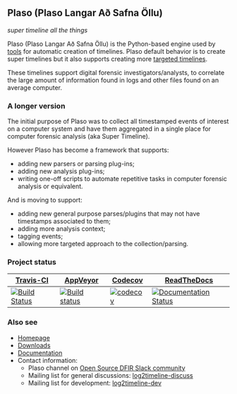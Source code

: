 ## Plaso (Plaso Langar Að Safna Öllu)

*super timeline all the things*

Plaso (Plaso Langar Að Safna Öllu) is the Python-based engine used by [tools](https://plaso.readthedocs.io/en/latest/sources/user/Users-Guide.html#the-tools)
for automatic creation of timelines. Plaso default behavior is to create
super timelines but it also supports creating more [targeted timelines](http://blog.kiddaland.net/2013/02/targeted-timelines-part-i.html).

These timelines support digital forensic investigators/analysts, to correlate
the large amount of information found in logs and other files found on an
average computer.

### A longer version

The initial purpose of Plaso was to collect all timestamped events of interest 
on a computer system and have them aggregated in a single place for computer 
forensic analysis (aka Super Timeline).

However Plaso has become a framework that supports:

* adding new parsers or parsing plug-ins;
* adding new analysis plug-ins;
* writing one-off scripts to automate repetitive tasks in computer forensic analysis or equivalent.

And is moving to support:

* adding new general purpose parses/plugins that may not have timestamps associated to them;
* adding more analysis context;
* tagging events;
* allowing more targeted approach to the collection/parsing.

### Project status

[Travis-CI](https://travis-ci.com/) | [AppVeyor](https://ci.appveyor.com) | [Codecov](https://codecov.io/) | [ReadTheDocs](https://readthedocs.org)
--- | --- | --- | --- 
[![Build Status](https://travis-ci.com/log2timeline/plaso.svg?branch=master)](https://travis-ci.com/log2timeline/plaso) | [![Build status](https://ci.appveyor.com/api/projects/status/7slp4uexetn8bomg?svg=true)](https://ci.appveyor.com/project/log2timeline/plaso) | [![codecov](https://codecov.io/gh/log2timeline/plaso/branch/master/graph/badge.svg)](https://codecov.io/gh/log2timeline/plaso) | [![Documentation Status](https://readthedocs.org/projects/plaso/badge/?version=latest)](https://plaso.readthedocs.io/en/latest/?badge=latest)  

### Also see

* [Homepage](https://github.com/log2timeline/plaso)
* [Downloads](https://github.com/log2timeline/plaso/releases)
* [Documentation](https://plaso.readthedocs.io)
* Contact information:
  * Plaso channel on [Open Source DFIR Slack community](https://github.com/open-source-dfir/slack)
  * Mailing list for general discussions: [log2timeline-discuss](https://groups.google.com/forum/#%21forum/log2timeline-discuss)
  * Mailing list for development: [log2timeline-dev](https://groups.google.com/forum/#%21forum/log2timeline-dev)
